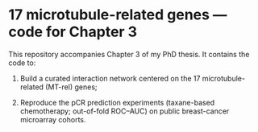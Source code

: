 # 17 microtubule-related genes — code for Chapter 3

This repository accompanies Chapter 3 of my PhD thesis. It contains the code to:

1. Build a curated interaction network centered on the 17 microtubule-related (MT-rel) genes;

2. Reproduce the pCR prediction experiments (taxane-based chemotherapy; out-of-fold ROC–AUC) on public breast-cancer microarray cohorts.